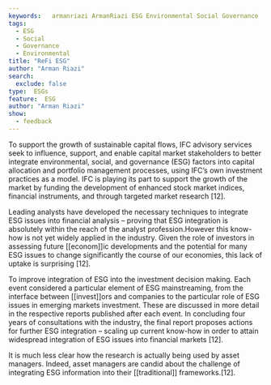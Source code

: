 ```yaml
---
keywords:   armanriazi ArmanRiazi ESG Environmental Social Governance
tags:
  - ESG
  - Social
  - Governance
  - Environmental
title: "ReFi ESG"
author: "Arman Riazi"
search:
  exclude: false
type:  ESGs
feature:  ESG
author: "Arman Riazi"
show:
  - feedback
---
```



To support the growth of sustainable capital flows, IFC advisory services seek to influence, support, and enable capital market stakeholders to better integrate environmental, social, and governance (ESG) factors into capital allocation and portfolio management processes, using IFC’s own investment practices as a model. IFC is playing its part to support the growth of the market by funding the development of enhanced stock market indices, financial instruments, and through targeted market research [12].

Leading analysts have developed the necessary techniques to integrate ESG issues into financial analysis – proving that ESG integration is absolutely within the reach of the analyst profession.However this know-how is not yet widely applied in the industry. Given the role of investors in assessing future [[econom]]ic developments and the potential for many ESG issues to change significantly the course of our economies, this lack of uptake is surprising [12].

To improve integration of ESG into the investment decision making. Each event considered a particular element of ESG mainstreaming, from the interface between [[invest]]ors and companies to the particular role of ESG issues in emerging markets investment. These are discussed in more detail in the respective reports published after each event. In concluding four years of consultations with the industry, the final report proposes actions for further ESG integration – scaling up current know-how in order to attain widespread integration of ESG issues into financial markets [12].

It is much less clear how the research is actually being used by asset managers. Indeed, asset managers are candid about the challenge of integrating ESG information into their [[traditional]] frameworks.[12].